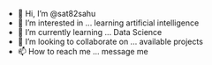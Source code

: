 - 👋 Hi, I’m @sat82sahu
- 👀 I’m interested in ... learning artificial intelligence
- 🌱 I’m currently learning ... Data Science
- 💞️ I’m looking to collaborate on ... available projects
- 📫 How to reach me ... message me

<!---
sat82sahu/sat82sahu is a ✨ special ✨ repository because its `README.md` (this file) appears on your GitHub profile.
You can click the Preview link to take a look at your changes.
--->
